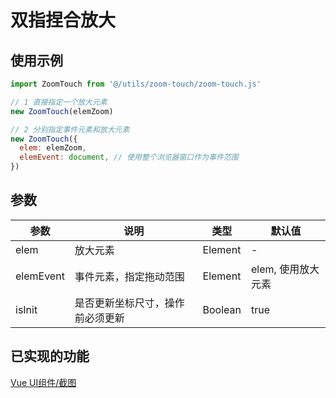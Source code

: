# 双指捏合放大

## 使用示例

```js
import ZoomTouch from '@/utils/zoom-touch/zoom-touch.js'

// 1 直接指定一个放大元素
new ZoomTouch(elemZoom)

// 2 分别指定事件元素和放大元素
new ZoomTouch({
  elem: elemZoom,
  elemEvent: document, // 使用整个浏览器窗口作为事件范围
})
```

## 参数

| 参数      | 说明                             | 类型    | 默认值             |
| --------- | -------------------------------- | ------- | ------------------ |
| elem      | 放大元素                         | Element | -                  |
| elemEvent | 事件元素，指定拖动范围           | Element | elem, 使用放大元素 |
| isInit    | 是否更新坐标尺寸，操作前必须更新 | Boolean | true               |

## 已实现的功能

[Vue UI组件/截图](#/image-crop)
